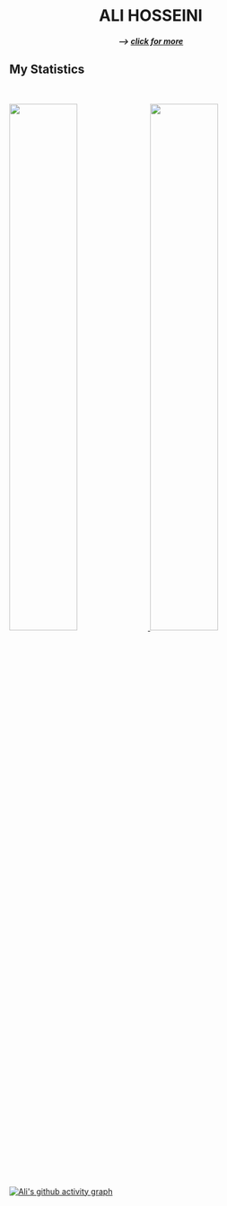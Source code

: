 <h1 align='center'>ALI HOSSEINI</h1>
<h5 align='center'> --> <a href="https://real-ali.github.io">click for more</a></h5>

## My Statistics

<br/>
<p align="left">
  <a href="https://github.com/real-ali/">
  <img width="49%" src="https://github-readme-stats.vercel.app/api?username=real-ali&show_icons=true&theme=gruvbox&hide_border=true" />
    <img width="49%" src="https://github-readme-streak-stats.herokuapp.com/?user=real-ali&theme=gruvbox&hide_border=true" />
  </a>
</p>

[![Ali's github activity graph](https://github-readme-activity-graph.cyclic.app/graph?username=real-ali&theme=github-compact&area=true)](https://github.com/real-ali)
